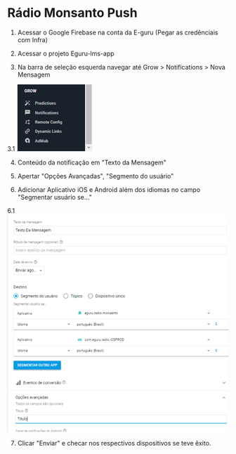 <!-- TITLE: Radio Monsanto Push -->
<!-- SUBTITLE: A quick summary of Radio Monsanto Push -->

# Rádio Monsanto Push

1. Acessar o Google Firebase na conta da E-guru (Pegar as credênciais com Infra)

2. Acessar o projeto Eguru-lms-app

3. Na barra de seleção esquerda navegar até Grow > Notifications > Nova Mensagem

3.1
 ![Img 26022018 144908 0](/uploads/img-26022018-144908-0.png "Img 26022018 144908 0")
 
 4. Conteúdo da notificação em "Texto da Mensagem" 

5. Apertar "Opções Avançadas", "Segmento do usuário"

6.  Adicionar Aplicativo iOS e Android  além dos idiomas no campo "Segmentar usuário se..."

   6.1
    ![Img 26022018 144719 0](/uploads/img-26022018-144719-0.png "Img 26022018 144719 0")
		
 7. Clicar "Enviar" e checar nos respectivos dispositivos se teve êxito.